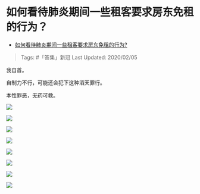 # 如何看待肺炎期间一些租客要求房东免租的行为？

- [如何看待肺炎期间一些租客要求房东免租的行为?](https://www.zhihu.com/question/368387656/answer/998992372)

>Tags: #「答集」新冠
>Last Updated: 2020/02/05

我自首。

自制力不行，可能还会犯下这种滔天罪行。

本性罪恶，无药可救。

![](https://pic3.zhimg.com/80/v2-508884826352dc30a3f78cb2c5407f89_1440w.jpg?source=c8b7c179)

![](https://pic2.zhimg.com/80/v2-6c64de951d71ba800bf455651921e89d_1440w.jpg?source=c8b7c179)

![](https://pica.zhimg.com/80/v2-746b092ac9e7cd82aae333fe9b6de415_1440w.jpg?source=c8b7c179)

![](https://pic3.zhimg.com/80/v2-ebad617f0417eaa5e79fc9c1a9024ad8_1440w.jpg?source=c8b7c179)

![](https://pic3.zhimg.com/80/v2-6f4caccd4fa81f246cf4451de31a2dd7_1440w.jpg?source=c8b7c179)

![](https://pic2.zhimg.com/80/v2-f6e00d5fbadd87d01507e3807b331d02_1440w.jpg?source=c8b7c179)

![](https://pic1.zhimg.com/80/v2-beb881a7de9fa21166965df21ab21b38_1440w.jpg?source=c8b7c179)

![](https://pic3.zhimg.com/80/v2-06c7b1a9ba6706e765434761d1dca398_1440w.jpg?source=c8b7c179)